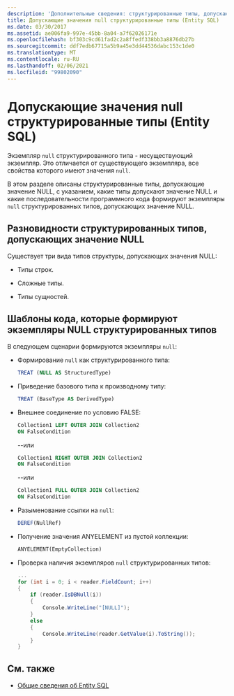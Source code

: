 ```yaml
---
description: 'Дополнительные сведения: структурированные типы, допускающие значения NULL (Entity SQL)'
title: Допускающие значения null структурированные типы (Entity SQL)
ms.date: 03/30/2017
ms.assetid: ae006fa9-997e-45bb-8a04-a7f62026171e
ms.openlocfilehash: bf303c9cd61fad2c2a8ffedf338bb3a8876db27b
ms.sourcegitcommit: ddf7edb67715a5b9a45e3dd44536dabc153c1de0
ms.translationtype: MT
ms.contentlocale: ru-RU
ms.lasthandoff: 02/06/2021
ms.locfileid: "99802090"
---
```

# <a name="nullable-structured-types-entity-sql"></a>Допускающие значения null структурированные типы (Entity SQL)

Экземпляр `null` структурированного типа - несуществующий экземпляр. Это отличается от существующего экземпляра, все свойства которого имеют значения `null`.  
  
 В этом разделе описаны структурированные типы, допускающие значение NULL, с указанием, какие типы допускают значение NULL и какие последовательности программного кода формируют экземпляры `null` структурированных типов, допускающих значение NULL.  
  
## <a name="kinds-of-nullable-structured-types"></a>Разновидности структурированных типов, допускающих значение NULL  

 Существует три вида типов структуры, допускающих значения NULL:  
  
- Типы строк.  
  
- Сложные типы.  
  
- Типы сущностей.  
  
## <a name="code-patterns-that-produce-null-instances-of-structured-types"></a>Шаблоны кода, которые формируют экземпляры NULL структурированных типов  

 В следующем сценарии формируются экземпляры `null`:  
  
- Формирование `null` как структурированного типа:  
  
    ```sql  
    TREAT (NULL AS StructuredType)  
    ```  
  
- Приведение базового типа к производному типу:  
  
    ```sql  
    TREAT (BaseType AS DerivedType)  
    ```  
  
- Внешнее соединение по условию FALSE:  
  
    ```sql  
    Collection1 LEFT OUTER JOIN Collection2  
    ON FalseCondition  
    ```  
  
     --или  
  
    ```sql  
    Collection1 RIGHT OUTER JOIN Collection2  
    ON FalseCondition  
    ```  
  
     --или  
  
    ```sql  
    Collection1 FULL OUTER JOIN Collection2  
    ON FalseCondition  
    ```  
  
- Разыменование ссылки на `null`:  
  
    ```sql  
    DEREF(NullRef)  
    ```  
  
- Получение значения ANYELEMENT из пустой коллекции:  
  
    ```sql  
    ANYELEMENT(EmptyCollection)  
    ```  
  
- Проверка наличия экземпляров `null` структурированных типов:  
  
    ```csharp  
    ...  
    for (int i = 0; i < reader.FieldCount; i++)  
    {  
        if (reader.IsDBNull(i))  
        {  
            Console.WriteLine("[NULL]");  
        }  
        else  
        {  
            Console.WriteLine(reader.GetValue(i).ToString());  
        }  
    }  
    ```  
  
## <a name="see-also"></a>См. также

- [Общие сведения об Entity SQL](entity-sql-overview.md)
